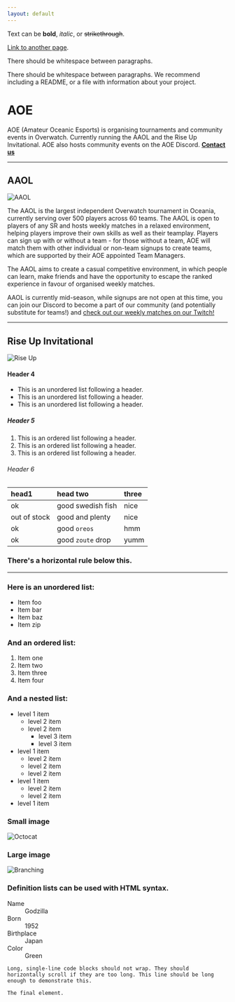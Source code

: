 ```yaml
---
layout: default
---
```


Text can be **bold**, _italic_, or ~~strikethrough~~.

[Link to another page](./another-page.html).

There should be whitespace between paragraphs.

There should be whitespace between paragraphs. We recommend including a README, or a file with information about your project.

# **AOE**

AOE (Amateur Oceanic Esports) is organising tournaments and community events in Overwatch. Currently running the AAOL and the Rise Up Invitational. AOE also hosts community events on the AOE Discord. [**Contact us**](./contact)

* * *

## AAOL

![AAOL](https://i.imgur.com/x9bIIrx.png)

The AAOL is the largest independent Overwatch tournament in Oceania, currently serving over 500 players across 60 teams. The AAOL is open to players of any SR and hosts weekly matches in a relaxed environment, helping players improve their own skills as well as their teamplay. Players can sign up with or without a team - for those without a team, AOE will match them with other individual or non-team signups to create teams, which are supported by their AOE appointed Team Managers. 

The AAOL aims to create a casual competitive environment, in which people can learn, make friends and have the opportunity to escape the ranked experience in favour of organised weekly matches. 

AAOL is currently mid-season, while signups are not open at this time, you can join our Discord to become a part of our community (and potentially substitute for teams!) and [check out our weekly matches on our Twitch!](https://twitch.tv/aoesports)

* * *

## Rise Up Invitational

![Rise Up](https://i.imgur.com/CEQkGoI.png)


#### Header 4

*   This is an unordered list following a header.
*   This is an unordered list following a header.
*   This is an unordered list following a header.

##### Header 5

1.  This is an ordered list following a header.
2.  This is an ordered list following a header.
3.  This is an ordered list following a header.

###### Header 6

| head1        | head two          | three |
|:-------------|:------------------|:------|
| ok           | good swedish fish | nice  |
| out of stock | good and plenty   | nice  |
| ok           | good `oreos`      | hmm   |
| ok           | good `zoute` drop | yumm  |

### There's a horizontal rule below this.

* * *

### Here is an unordered list:

*   Item foo
*   Item bar
*   Item baz
*   Item zip

### And an ordered list:

1.  Item one
1.  Item two
1.  Item three
1.  Item four

### And a nested list:

- level 1 item
  - level 2 item
  - level 2 item
    - level 3 item
    - level 3 item
- level 1 item
  - level 2 item
  - level 2 item
  - level 2 item
- level 1 item
  - level 2 item
  - level 2 item
- level 1 item

### Small image

![Octocat](https://assets-cdn.github.com/images/icons/emoji/octocat.png)

### Large image

![Branching](https://guides.github.com/activities/hello-world/branching.png)


### Definition lists can be used with HTML syntax.

<dl>
<dt>Name</dt>
<dd>Godzilla</dd>
<dt>Born</dt>
<dd>1952</dd>
<dt>Birthplace</dt>
<dd>Japan</dd>
<dt>Color</dt>
<dd>Green</dd>
</dl>

```
Long, single-line code blocks should not wrap. They should horizontally scroll if they are too long. This line should be long enough to demonstrate this.
```

```
The final element.
```

